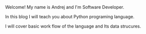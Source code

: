 Welcome! My name is Andrej and I'm  Software Developer.

In this blog I will teach you about Python programing language. 

I will cover basic work flow of the language and Its data strucures. 

